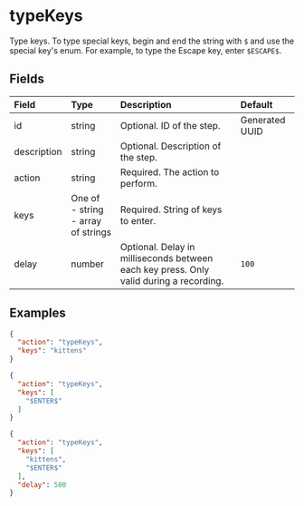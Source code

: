 
# typeKeys

Type keys. To type special keys, begin and end the string with `$` and use the special key's enum. For example, to type the Escape key, enter `$ESCAPE$`.

## Fields

Field | Type | Description | Default
:-- | :-- | :-- | :--
id | string |  Optional. ID of the step. | Generated UUID
description | string |  Optional. Description of the step. | 
action | string |  Required. The action to perform. | 
keys | One of<br/>-&nbsp;string<br/>-&nbsp;array of strings |  Required. String of keys to enter. | 
delay | number |  Optional. Delay in milliseconds between each key press. Only valid during a recording. | `100`

## Examples

```json
{
  "action": "typeKeys",
  "keys": "kittens"
}
```

```json
{
  "action": "typeKeys",
  "keys": [
    "$ENTER$"
  ]
}
```

```json
{
  "action": "typeKeys",
  "keys": [
    "kittens",
    "$ENTER$"
  ],
  "delay": 500
}
```
